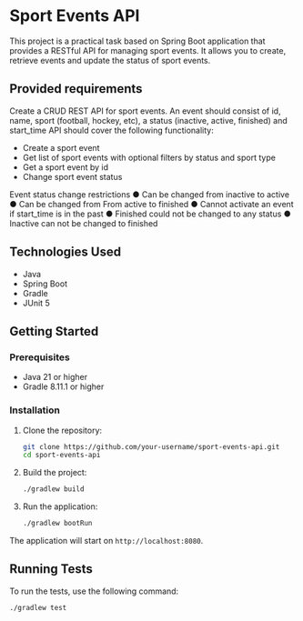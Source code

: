 # Sport Events API

This project is a practical task based on Spring Boot application that provides a RESTful API for managing sport events. It allows you to create, retrieve events and update the status of sport events.

## Provided requirements
Create a CRUD REST API for sport events. An event should consist of id, name, sport (football,
hockey, etc), a status (inactive, active, finished) and start_time
API should cover the following functionality:
- Create a sport event 
- Get list of sport events with optional filters by status and sport type 
- Get a sport event by id
- Change sport event status
   
Event status change restrictions
   ● Can be changed from inactive to active
   ● Can be changed from From active to finished
   ● Cannot activate an event if start_time is in the past
   ● Finished could not be changed to any status
   ● Inactive can not be changed to finished


## Technologies Used

- Java
- Spring Boot
- Gradle
- JUnit 5

## Getting Started

### Prerequisites

- Java 21 or higher
- Gradle 8.11.1 or higher

### Installation

1. Clone the repository:
    ```sh
    git clone https://github.com/your-username/sport-events-api.git
    cd sport-events-api
    ```

2. Build the project:
    ```sh
    ./gradlew build
    ```

3. Run the application:
    ```sh
    ./gradlew bootRun
    ```

The application will start on `http://localhost:8080`.

## Running Tests

To run the tests, use the following command:
```sh
./gradlew test